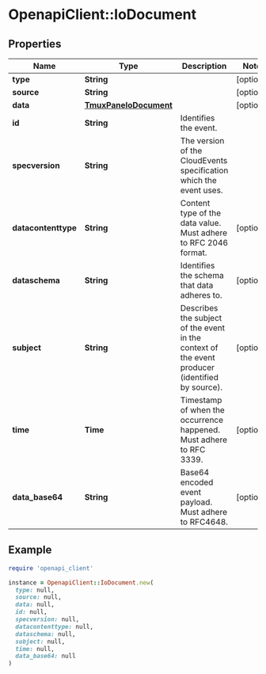 # OpenapiClient::IoDocument

## Properties

| Name | Type | Description | Notes |
| ---- | ---- | ----------- | ----- |
| **type** | **String** |  | [optional] |
| **source** | **String** |  | [optional] |
| **data** | [**TmuxPaneIoDocument**](TmuxPaneIoDocument.md) |  | [optional] |
| **id** | **String** | Identifies the event. |  |
| **specversion** | **String** | The version of the CloudEvents specification which the event uses. |  |
| **datacontenttype** | **String** | Content type of the data value. Must adhere to RFC 2046 format. | [optional] |
| **dataschema** | **String** | Identifies the schema that data adheres to. | [optional] |
| **subject** | **String** | Describes the subject of the event in the context of the event producer (identified by source). | [optional] |
| **time** | **Time** | Timestamp of when the occurrence happened. Must adhere to RFC 3339. | [optional] |
| **data_base64** | **String** | Base64 encoded event payload. Must adhere to RFC4648. | [optional] |

## Example

```ruby
require 'openapi_client'

instance = OpenapiClient::IoDocument.new(
  type: null,
  source: null,
  data: null,
  id: null,
  specversion: null,
  datacontenttype: null,
  dataschema: null,
  subject: null,
  time: null,
  data_base64: null
)
```

